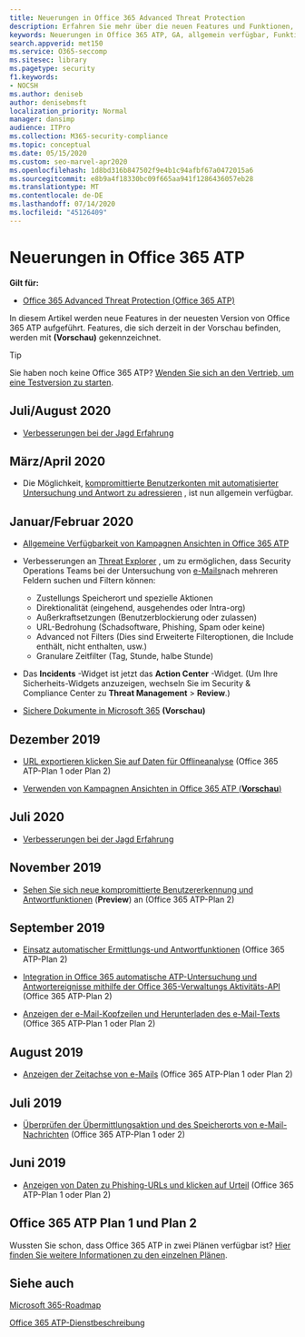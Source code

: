 ```yaml
---
title: Neuerungen in Office 365 Advanced Threat Protection
description: Erfahren Sie mehr über die neuen Features und Funktionen, die in der neuesten Version von Microsoft Office 365 ATP verfügbar sind.
keywords: Neuerungen in Office 365 ATP, GA, allgemein verfügbar, Funktionen, verfügbar, neu
search.appverid: met150
ms.service: O365-seccomp
ms.sitesec: library
ms.pagetype: security
f1.keywords:
- NOCSH
ms.author: deniseb
author: denisebmsft
localization_priority: Normal
manager: dansimp
audience: ITPro
ms.collection: M365-security-compliance
ms.topic: conceptual
ms.date: 05/15/2020
ms.custom: seo-marvel-apr2020
ms.openlocfilehash: 1d8bd316b847502f9e4b1c94afbf67a0472015a6
ms.sourcegitcommit: e8b9a4f18330bc09f665aa941f1286436057eb28
ms.translationtype: MT
ms.contentlocale: de-DE
ms.lasthandoff: 07/14/2020
ms.locfileid: "45126409"
---
```

# <a name="whats-new-in-office-365-atp"></a>Neuerungen in Office 365 ATP

**Gilt für:**

- [Office 365 Advanced Threat Protection (Office 365 ATP)](office-365-atp.md)

In diesem Artikel werden neue Features in der neuesten Version von Office 365 ATP aufgeführt. Features, die sich derzeit in der Vorschau befinden, werden mit **(Vorschau)** gekennzeichnet.

> [!TIP]
> Sie haben noch keine Office 365 ATP? [Wenden Sie sich an den Vertrieb, um eine Testversion zu starten](https://go.microsoft.com/fwlink/p/?LinkId=518644).

## <a name="julyaugust-2020"></a>Juli/August 2020 

- [Verbesserungen bei der Jagd Erfahrung](threat-explorer.md#experience-improvements-to-threat-explorer-and-real-time-detections)

## <a name="marchapril-2020"></a>März/April 2020

- Die Möglichkeit, [kompromittierte Benutzerkonten mit automatisierter Untersuchung und Antwort zu adressieren](https://docs.microsoft.com/microsoft-365/security/office-365-security/address-compromised-users-quickly?view=o365-worldwide) , ist nun allgemein verfügbar.

## <a name="januaryfebruary-2020"></a>Januar/Februar 2020

- [Allgemeine Verfügbarkeit von Kampagnen Ansichten in Office 365 ATP](campaigns.md)
- Verbesserungen an [Threat Explorer](threat-explorer.md) , um zu ermöglichen, dass Security Operations Teams bei der Untersuchung von [e-Mails](investigate-malicious-email-that-was-delivered.md)nach mehreren Feldern suchen und Filtern können:
    - Zustellungs Speicherort und spezielle Aktionen
    - Direktionalität (eingehend, ausgehendes oder Intra-org)
    - Außerkraftsetzungen (Benutzerblockierung oder zulassen)
    - URL-Bedrohung (Schadsoftware, Phishing, Spam oder keine)
    - Advanced not Filters (Dies sind Erweiterte Filteroptionen, die Include enthält, nicht enthalten, usw.)
    - Granulare Zeitfilter (Tag, Stunde, halbe Stunde) 

- Das **Incidents** -Widget ist jetzt das **Action Center** -Widget. (Um Ihre Sicherheits-Widgets anzuzeigen, wechseln Sie im Security & Compliance Center zu **Threat Management**  >  **Review**.)

- [Sichere Dokumente in Microsoft 365](https://docs.microsoft.com/microsoft-365/security/office-365-security/safe-docs) **(Vorschau)**

## <a name="december-2019"></a>Dezember 2019

- [URL exportieren klicken Sie auf Daten für Offlineanalyse](threat-explorer.md#new-features-in-threat-explorer-and-real-time-detections) (Office 365 ATP-Plan 1 oder Plan 2)

- [Verwenden von Kampagnen Ansichten in Office 365 ATP (**Vorschau**)](campaigns.md)

## <a name="july-2020"></a>Juli 2020 
 
- [Verbesserungen bei der Jagd Erfahrung](threat-explorer.md#experience-improvements-to-threat-explorer-and-real-time-detections)


## <a name="november-2019"></a>November 2019

- [Sehen Sie sich neue kompromittierte Benutzererkennung und Antwortfunktionen](address-compromised-users-quickly.md) (**Preview**) an (Office 365 ATP-Plan 2)

## <a name="september-2019"></a>September 2019

- [Einsatz automatischer Ermittlungs-und Antwortfunktionen](automated-investigation-response-office.md) (Office 365 ATP-Plan 2)

- [Integration in Office 365 automatische ATP-Untersuchung und Antwortereignisse mithilfe der Office 365-Verwaltungs Aktivitäts-API](https://docs.microsoft.com/office/office-365-management-api/office-365-management-activity-api-schema#office-365-advanced-threat-protection-and-threat-investigation-and-response-schema) (Office 365 ATP-Plan 2)

- [Anzeigen der e-Mail-Kopfzeilen und Herunterladen des e-Mail-Texts](investigate-malicious-email-that-was-delivered.md) (Office 365 ATP-Plan 1 oder Plan 2)

## <a name="august-2019"></a>August 2019

- [Anzeigen der Zeitachse von e-Mails](investigate-malicious-email-that-was-delivered.md#view-the-timeline-of-your-email) (Office 365 ATP-Plan 1 oder Plan 2)

## <a name="july-2019"></a>Juli 2019

- [Überprüfen der Übermittlungsaktion und des Speicherorts von e-Mail-Nachrichten](investigate-malicious-email-that-was-delivered.md#check-the-delivery-action-and-location) (Office 365 ATP-Plan 1 oder 2)

## <a name="june-2019"></a>Juni 2019

- [Anzeigen von Daten zu Phishing-URLs und klicken auf Urteil](threat-explorer.md#view-data-about-phishing-urls-and-click-verdict) (Office 365 ATP-Plan 1 oder Plan 2)

## <a name="office-365-atp-plan-1-and-plan-2"></a>Office 365 ATP Plan 1 und Plan 2

Wussten Sie schon, dass Office 365 ATP in zwei Plänen verfügbar ist? [Hier finden Sie weitere Informationen zu den einzelnen Plänen](office-365-atp.md#office-365-atp-plan-1-and-plan-2).

## <a name="see-also"></a>Siehe auch

[Microsoft 365-Roadmap](https://www.microsoft.com/microsoft-365/roadmap)

[Office 365 ATP-Dienstbeschreibung](https://docs.microsoft.com/office365/servicedescriptions/office-365-advanced-threat-protection-service-description)


